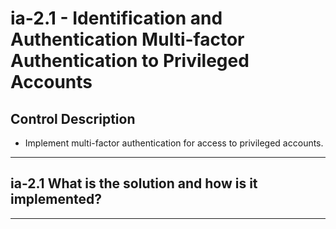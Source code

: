 # ia-2.1 - Identification and Authentication Multi-factor Authentication to Privileged Accounts

## Control Description

- Implement multi-factor authentication for access to privileged accounts.

______________________________________________________________________

## ia-2.1 What is the solution and how is it implemented?

______________________________________________________________________
